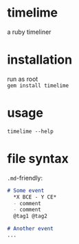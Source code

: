 # timelime
a ruby timeliner

# installation
run as root \
`gem install timelime`

# usage
`timelime --help`

# file syntax
`.md`-friendly:
```md
# Some event
  *X BCE - Y CE*
  - comment
  - comment
  @tag1 @tag2

# Another event
...
```

